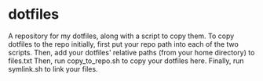 # dotfiles
A repository for my dotfiles, along with a script to copy them.
To copy dotfiles to the repo initially, first put your repo path into each of the two scripts. Then, add your dotfiles' relative paths (from your home directory) to files.txt
Then, run copy_to_repo.sh to copy your dotfiles here. Finally, run symlink.sh to link your files.
